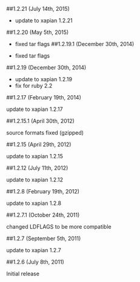 ##1.2.21 (July 14th, 2015)

- update to xapian 1.2.21

##1.2.20 (May 5th, 2015)

- fixed tar flags
##1.2.19.1 (December 30th, 2014)

- fixed tar flags

##1.2.19 (December 30th, 2014)

- update to xapian 1.2.19
- fix for ruby 2.2

##1.2.17 (February 19th, 2014)

update to xapian 1.2.17

##1.2.15.1 (April 30th, 2012)

source formats fixed (gzipped)

##1.2.15 (April 29th, 2012)

update to xapian 1.2.15

##1.2.12 (July 11th, 2012)

update to xapian 1.2.12

##1.2.8 (February 19th, 2012)

update to xapian 1.2.8

##1.2.7.1 (October 24th, 2011)

changed LDFLAGS to be more compatible

##1.2.7 (September 5th, 2011)

update to xapian 1.2.7

##1.2.6 (July 8th, 2011)

Initial release
